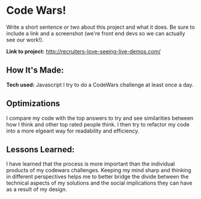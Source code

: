 # Code Wars!

Write a short sentence or two about this project and what it does. Be sure to include a link and a screenshot (we're front end devs so we can actually see our work!).

**Link to project:** http://recruiters-love-seeing-live-demos.com/

## How It's Made:

**Tech used:** Javascript
I try to do a CodeWars challenge at least once a day.

## Optimizations

I compare my code with the top answers to try and see similarities between how I think and other top rated people think. I then try to refactor my code into a more elgeant way for readability and efficiency.

## Lessons Learned:

I have learned that the process is more important than the individual products of my codewars challenges. Keeping my mind sharp and thinking in different perspectives helps me to better bridge the divide between the technical aspects of my solutions and the social implications they can have as a result of my design.
